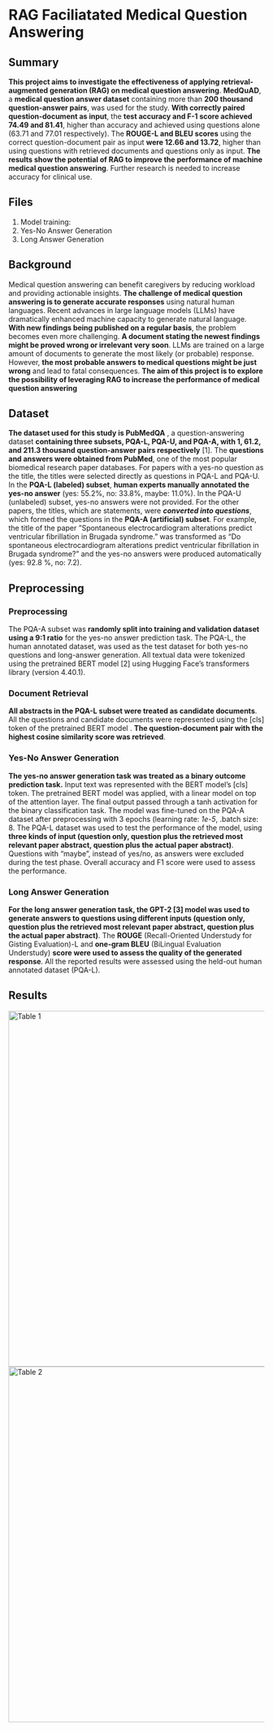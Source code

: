 # RAG Faciliatated Medical Question Answering

## Summary

**This project aims to investigate the effectiveness of applying retrieval-augmented generation (RAG) on medical question answering**. **MedQuAD**, a **medical question answer dataset** containing more than **200 thousand question-answer pairs**, was used for the study. **With correctly paired question-document as input**, the **test accuracy and F-1 score achieved 74.49 and 81.41**, higher than accuracy and achieved using questions alone (63.71 and 77.01 respectively).  The **ROUGE-L and BLEU scores** using the correct question-document pair as input **were 12.66 and 13.72**, higher than using questions with retrieved documents and questions only as input. **The results show the potential of RAG to improve the performance of machine medical question answering**. Further research is needed to increase accuracy for clinical use.

## Files

1. Model training:
2. Yes-No Answer Generation
3. Long Answer Generation

## Background

Medical question answering can benefit caregivers by reducing workload and providing actionable insights. **The challenge of medical question answering is to generate accurate responses** using natural human languages. Recent advances in large language models (LLMs) have dramatically enhanced machine capacity to generate natural language. **With new findings being published on a regular basis**, the problem becomes even more challenging. **A document stating the newest findings might be proved wrong or irrelevant very soon**. LLMs are trained on a large amount of documents to generate the most likely (or probable) response. However, **the most probable answers to medical questions might be just wrong** and lead to fatal consequences. **The aim of this project is to explore the possibility of leveraging RAG to increase the performance of medical question answering**

 ## Dataset
**The dataset used for this study is PubMedQA** , a question-answering dataset **containing three subsets, PQA-L, PQA-U, and PQA-A, with 1, 61.2, and 211.3 thousand question-answer pairs respectively** [1]. The **questions and answers were obtained from PubMed**, one of the most popular biomedical research paper databases. For papers with a yes-no question as the title, the titles were selected directly as questions in PQA-L and PQA-U. In the **PQA-L (labeled) subset**, **human experts manually annotated the yes-no answer** (yes: 55.2%, no: 33.8%, maybe: 11.0%). In the PQA-U (unlabeled) subset, yes-no answers were not provided. For the other papers, the titles, which are statements, were ***converted into questions***, which formed the questions in the **PQA-A (artificial) subset**. For example, the title of the paper ”Spontaneous electrocardiogram alterations predict ventricular fibrillation in Brugada syndrome.” was transformed as “Do spontaneous electrocardiogram alterations predict ventricular fibrillation in Brugada syndrome?” and the yes-no answers were produced automatically (yes: 92.8 %, no: 7.2).


## Preprocessing

### Preprocessing

The PQA-A subset was **randomly split into training and validation dataset using a 9:1 ratio** for the yes-no answer prediction task. The PQA-L, the human annotated dataset, was used as the test dataset for both yes-no questions and long-answer generation. All textual data were tokenized using the pretrained BERT model [2] using Hugging Face’s transformers library (version 4.40.1).

### Document Retrieval

**All abstracts in the PQA-L subset were treated as candidate documents**. All the questions and candidate documents were represented using the [cls] token of the pretrained BERT model . **The question-document pair with the highest cosine similarity score was retrieved**.


### Yes-No Answer Generation

**The yes-no answer generation task was treated as a binary outcome prediction task.** Input text was represented with the BERT model’s [cls] token. The pretrained BERT model was applied, with a linear model on top of the attention layer. The final output passed through a tanh activation for the binary classification task. The model was fine-tuned on the PQA-A dataset after preprocessing with 3 epochs (learning rate: *1e-5*, .batch size: 8. The PQA-L dataset was used to test the performance of the model, using **three kinds of input (question only, question plus the retrieved most relevant paper abstract, question plus the actual paper abstract)**. Questions with “maybe”, instead of yes/no, as answers were excluded during the test phase. Overall accuracy and F1 score were used to assess the performance.

### Long Answer Generation

**For the long answer generation task, the GPT-2 [3] model was used to generate answers to questions using different inputs (question only, question plus the retrieved most relevant paper abstract, question plus the actual paper abstract)**. The **ROUGE** (Recall-Oriented Understudy for Gisting Evaluation)-L and **one-gram BLEU** (BiLingual Evaluation Understudy) **score were used to assess the quality of the generated response**. All the reported results were assessed using the held-out human annotated dataset (PQA-L).

## Results

<img width="700" alt="Table 1" src="https://github.com/halfmoonliu/RAGMedcalQA/assets/46064664/5b17aab9-c579-4e47-b32c-403f230dbd27">
<img width="700" alt="Table 2" src="https://github.com/halfmoonliu/RAGMedcalQA/assets/46064664/e0dccfb0-5e7d-4405-8297-065d5eb21011">



